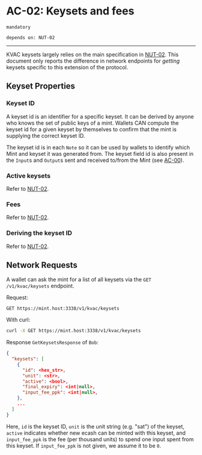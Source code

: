 # AC-02: Keysets and fees

`mandatory`

`depends on: NUT-02`

---

KVAC keysets largely relies on the main specification in [NUT-02][02]. This document only reports the difference in network endpoints for _getting_ keysets specific to this extension of the protocol.

## Keyset Properties

### Keyset ID

A keyset id is an identifier for a specific keyset. It can be derived by anyone who knows the set of public keys of a mint. Wallets CAN compute the keyset id for a given keyset by themselves to confirm that the mint is supplying the correct keyset ID.

The keyset id is in each `Note` so it can be used by wallets to identify which Mint and keyset it was generated from. The keyset field id is also present in the `Input`s and `Output`s sent and received to/from the Mint (see [AC-00][AC-00]).

### Active keysets

Refer to [NUT-02][02].

### Fees

Refer to [NUT-02][02].

### Deriving the keyset ID

Refer to [NUT-02][02].

## Network Requests

A wallet can ask the mint for a list of all keysets via the `GET /v1/kvac/keysets` endpoint.

Request:

```http
GET https://mint.host:3338/v1/kvac/keysets
```

With curl:

```bash
curl -X GET https://mint.host:3338/v1/kvac/keysets
```

Response `GetKeysetsResponse` of `Bob`:

```json
{
  "keysets": [
    {
      "id": <hex_str>,
      "unit": <str>,
      "active": <bool>,
      "final_expiry": <int|null>,
      "input_fee_ppk": <int|null>,
    },
    ...
  ]
}
```

Here, `id` is the keyset ID, `unit` is the unit string (e.g. "sat") of the keyset, `active` indicates whether new ecash can be minted with this keyset, and `input_fee_ppk` is the fee (per thousand units) to spend one input spent from this keyset. If `input_fee_ppk` is not given, we assume it to be `0`.

[AC-00]: AC00.md
[02]: 02.md
